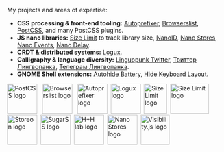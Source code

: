 My projects and areas of expertise:

* **CSS processing & front-end tooling:** [Autoprefixer](https://github.com/postcss/autoprefixer), [Browserslist](https://github.com/browserslist/browserslist),
  [PostCSS](https://github.com/postcss/postcss), and many PostCSS plugins.
* **JS nano libraries:** [Size Limit](https://github.com/ai/size-limit/) to track library size, [NanoID](https://github.com/ai/nanoid),
  [Nano Stores](https://github.com/ai/nanostores), [Nano Events](https://github.com/ai/nanoevents), [Nano Delay](https://github.com/ai/nanodelay).
* **CRDT & distributed systems:** [Logux](https://logux.io/).
* **Calligraphy & language diversity:** [Linguopunk Twitter](https://twitter.com/linguopunk), [Твиттер Лингвопанка](https://twitter.com/linguopunk_ru),
  [Телеграм Лингвопанка](https://t.me/linguopunk).
* **GNOME Shell extensions:** [Autohide Battery](https://github.com/ai/autohide-battery), [Hide Keyboard Layout](https://github.com/ai/hide-keyboard-layout).

<a href="https://github.com/postcss/postcss"><img src="https://postcss.org/logo.svg" width="70" height="70" alt="PostCSS logo" /></a>&nbsp;&nbsp;
<a href="https://github.com/browserslist/browserslist"><img src="https://browserslist.github.io/browserslist/logo.svg" width="70" height="70" alt="Browserslist logo" /></a>&nbsp;&nbsp;
<a href="https://github.com/postcss/autoprefixer"><img src="http://postcss.github.io/autoprefixer/logo.svg" width="70" height="70" alt="Autoprefixer logo" /></a>&nbsp;
<a href="https://github.com/logux/logux"><img src="https://logux.io/branding/logo.svg" width="70" height="70" alt="Logux logo" /></a>&nbsp;
<a href="https://github.com/ai/size-limit"><img src="https://ai.github.io/size-limit/logo.svg" width="54" height="70" alt="Size Limit logo" /></a>&nbsp;
<a href="https://github.com/ai/nanoid"><img src="https://ai.github.io/nanoid/logo.svg" width="90" height="70" alt="Size Limit logo" /></a>&nbsp;
<a href="https://github.com/storeon/storeon"><img src="https://storeon.github.io/storeon/logo.svg" width="70" height="70" alt="Storeon logo" /></a>&nbsp;
<a href="https://github.com/postcss/sugarss"><img src="http://postcss.github.io/sugarss/logo.svg" width="70" height="70" alt="SugarSS logo" /></a>&nbsp;
<a href="https://github.com/hplush"><img src="https://raw.githubusercontent.com/hplush/hplu.sh/main/branding/logo.svg" width="" height="70" alt="H+H lab logo" /></a>&nbsp;
<a href="https://github.com/nanostores/nanostores"><img src="https://nanostores.github.io/nanostores/logo.svg" width="70" height="70" title="Nano Stores logo"></a>&nbsp;
<a href="https://github.com/ai/visibilityjs"><img src="https://raw.githubusercontent.com/ai/visibilityjs/master/logo.svg" width="67" height="70" alt="Visibility.js logo" /></a>
